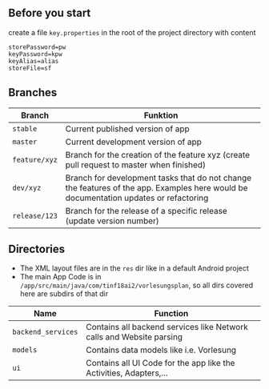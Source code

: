 ## Before you start
create a file ```key.properties``` in the root of the project directory with content

```
storePassword=pw
keyPassword=kpw
keyAlias=alias
storeFile=sf
```

## Branches
| Branch        | Funktion                                                                                                                             |
| ------------- | ------------------------------------------------------------------------------------------------------------------------------------ |
| `stable`      | Current published version of app                                                                                                     |
| `master`      | Current development version of app                                                                                                   |
| `feature/xyz` | Branch for the creation of the feature xyz (create pull request to master when finished)                                             |
| `dev/xyz`     | Branch for development tasks that do not change the features of the app. Examples here would be documentation updates or refactoring |
`release/123`| Branch for the release of a specific release (update version number)

## Directories
- The XML layout files are in the `res` dir like in a default Android project
- The main App Code is in `/app/src/main/java/com/tinf18ai2/vorlesungsplan`, so all dirs covered here are subdirs of that dir
  
| Name               | Function                                                             |
| ------------------ | -------------------------------------------------------------------- |
| `backend_services` | Contains all backend services like Network calls and Website parsing |
| `models`           | Contains data models like i.e. Vorlesung                             |
| `ui`               | Contains all UI Code for the app like the Activities, Adapters,...   |